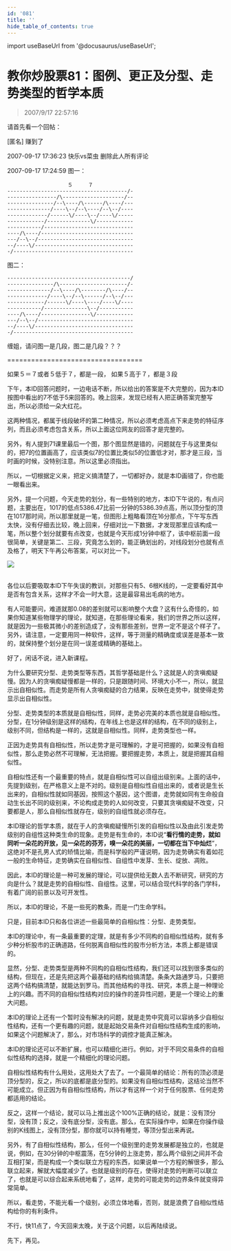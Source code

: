 ```yaml
---
id: '081'
title: ''
hide_table_of_contents: true
---
```


import useBaseUrl from '@docusaurus/useBaseUrl';

# 教你炒股票81：图例、更正及分型、走势类型的哲学本质

> 2007/9/17 22:57:16

请首先看一个回帖：

[匿名] 赚到了

2007-09-17 17:36:23
快乐vs菜虫
删除此人所有评论

2007-09-17 17:24:59
图一：

```
　　　　　　        　５　　　７
---------------------------------------/-
----------------/\--------------------/--
---------------/--\----/\------/\----/---
--------------/----\--/--\----/--\--/----
-------------/------\/----\--/----\/-----
------------/--------------\/------------
-----------/-----------------------------
----/\----/------------------------------
---/--\--/-------------------------------
--/----\/--------------------------------
-/---------------------------------------
```

图二：

```
----------------------------------------/
---------------/\----------------------/-
--------------/--\----/\--------/\----/--
-------------/----\--/--\------/--\--/---
------------/------\/----\----/----\/----
-----------/--------------\--/-----------
----/\----/----------------\/------------
---/--\--/-------------------------------
--/----\/--------------------------------
-/---------------------------------------
```

缠姐，请问图一是几段，图二是几段？？？
<p>==================================</p>
如果５＝７或者５低于７，都是一段，
如果５高于７，都是３段

下午，本ID回答问题时，一边电话不断，所以给出的答案是不大完整的，因为本ID按图中看出的7不低于5来回答的。晚上回来，发现已经有人把正确答案完整写出，所以必须给一朵大红花。

这两种情况，都属于线段破坏的第二种情况，所以必须考虑高点下来走势的特征序列，而且必须考虑包含关系，所以上面这位网友的回答才是完整的。

另外，有人提到71课里最后一个图，那个图显然是错的，问题就在于与这里类似的，把7的位置画高了，应该类似7的位置比类似5的位置低才对，那才是三段，当时画的时候，没特别注意。所以这里必须指出。

所以，一切根据定义来，把定义搞清楚了，一切都好办，就是本ID画错了，你也能一眼看出来。

另外，提一个问题，今天走势的划分，有一些特别的地方，本ID下午说的，有点问题，主要出在，1017的低点5386.47比前一分钟的5386.39点高，所以顶分型的顶在1017那时间，所以那里就是一笔，但图形上粗略看顶在16分那点，下午写东西太快，没有仔细去比较，晚上回来，仔细对比一下数据，才发现那里应该构成一笔，所以整个划分就要有点改变，也就是今天形成1分钟中枢了，该中枢前面一段很简单，关键是第二、三段，究竟怎么划的，能正确划出的，对线段划分也就有点及格了，明天下午再公布答案，可以对比一下。

<div style={{textAlign: 'left'}}>
<img src={useBaseUrl('/img/stocks/081/1A0001_1f.png')} /> <br/><br/>
</div>

各位以后要吸取本ID下午失误的教训，对那些只有5、6根K线的，一定要看好其中是否有包含关系，这样才不会一时大意，这是最容易出毛病的地方。

有人可能要问，难道就那0.08的差别就可以影响整个大盘？这有什么奇怪的，如果你知道某些物理学的理论，就知道，在那些理论看来，我们的世界之所以这样，就是因为一些极其微小的差别造成了，没有那些差别，世界一定不是这个样子了。另外，请注意，一定要用同一种软件，这样，等于测量的精确度或误差是基本一致的，就保持整个划分是在同一误差或精确的基础上。

好了，闲话不说，进入新课程。

为什么要研究分型、走势类型等东西，其哲学基础是什么？这就是人的贪嗔痴疑慢。因为人的贪嗔痴疑慢都是一样的，只是跟随时间、环境大小不一，所以，就显示出自相似性。而走势是所有人贪嗔痴疑的合力结果，反映在走势中，就使得走势显示出自相似性。

分型、走势类型的本质就是自相似性，同样，走势必完美的本质也就是自相似性。分型，在1分钟级别是这样的结构，在年线上也是这样的结构，在不同的级别上，级别不同，但结构是一样的，这就是自相似性。同样，走势类型也一样。

正因为走势具有自相似性，所以走势才是可理解的，才是可把握的，如果没有自相似性，那么走势必然不可理解，无法把握。要把握走势，本质上，就是把握其自相似性。

自相似性还有一个最重要的特点，就是自相似性可以自组出级别来。上面的话中，先提到级别，在严格意义上是不对的。级别是自相似性自组出来的，或者说是生长出来的，自相似性就如同基因，按照这个基因，这个图谱，走势就如同有生命般自动生长出不同的级别来，不论构成走势的人如何改变，只要其贪嗔痴疑不改变，只要都是人，那么自相似性就存在，级别的自组性就必须存在。

本ID理论的哲学本质，就在于人的贪嗔痴疑慢所引发的自相似性以及由此引发走势级别的自组性这种类生命的现象。走势是有生命的，本ID说“**看行情的走势，就如同听一朵花的开放，见一朵花的芬芳，嗅一朵花的美丽，一切都在当下中灿烂**”，这绝对不是孔男人式的矫情比喻，而是科学般的严谨说明，因为走势确实有着如花一般的生命特征，走势确实在自相似性、自组性中发芽、生长、绽放、凋败。

因此，本ID的理论是一种可发展的理论，可以提供给无数人去不断研究，研究的方向是什么？就是走势的自相似性、自组性。这里，可以结合现代科学的各门学科，有着广阔的前景以及可开发性。

所以，本ID的理论，不是一些死的教条，而是一门生命学科。

只是，目前本ID只和各位讲述一些最简单的自相似性：分型、走势类型。

本ID的理论中，有一条最重要的定理，就是有多少不同构的自相似性结构，就有多少种分析股市的正确道路，任何脱离自相似性的股市分析方法，本质上都是错误的。

显然，分型、走势类型是两种不同构的自相似性结构，我们还可以找到很多类似的结构，但现在，还是先把这两个最基础的结构给搞清楚。条条大路通罗马，只要把这两个结构搞清楚，就能达到罗马。而其他结构的寻找、研究，本质上是一种理论上的兴趣。而不同的自相似性结构对应的操作的差异性问题，更是一个理论上的重大问题。

本ID的理论上还有一个暂时没有解决的问题，就是走势中究竟可以容纳多少自相似性结构，还有一个更有趣的问题，就是起始交易条件对自相似性结构生成的影响，如果这个问题解决了，那么，对市场科学的调控才能真正解决。

本ID的理论还可以不断扩展，也可以精细化进行。例如，对于不同交易条件的自相似性结构的选择，就是一个精细化的理论问题。

自相似性结构有什么用处，这用处大了去了。一个最简单的结论：所有的顶必须是顶分型的，反之，所以的底都是底分型的。如果没有自相似性结构，这结论当然不可能成立。但正因为有自相似性结构，所以才有这样一个对于任何股票、任何走势都适用的结论。

反之，这样一个结论，就可以马上推出这个100%正确的结论，就是：没有顶分型，没有顶；反之，没有底分型，没有底。那么，在实际操作中，如果在你操作级别的K线图上，没有顶分型，那你就可以持有睡觉，等顶分型出来再说。

另外，有了自相似性结构，那么，任何一个级别里的走势发展都是独立的，也就是说，例如，在30分钟的中枢震荡，在5分钟的上涨走势，那么两个级别之间并不会互相打架，而是构成一个类似联立方程的东西，如果说单一个方程的解很多，那么联立起来，解就大幅度减少了。也就是级别的存在，使得对走势的判断可以联立了，也就是可以综合起来系统地看了，这样，走势的可能走势的边界条件就变得异常简单。

所以，看走势，不能光看一个级别，必须立体地看，否则，就是浪费了自相似性结构给你的有利条件。

不行，快11点了，今天回来太晚，关于这个问题，以后再陆续说。

先下，再见。